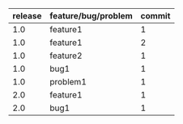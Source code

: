 
|release|feature/bug/problem|commit|
|---|---|---|
|1.0|feature1|1|
|1.0|feature1|2|
|1.0|feature2|1|
|1.0|bug1|1|
|1.0|problem1|1|
|2.0|feature1|1|
|2.0|bug1|1|
